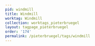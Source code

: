 ```yaml
---
pid: windmill
title: Windmill
worktag: Windmill
collection: worktags_pieterbruegel
layout: tagpage_pieterbruegel
order: '174'
permalink: /pieterbruegel/tags/windmill
---
```

